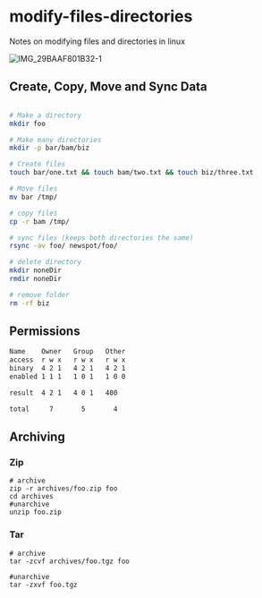 # modify-files-directories
Notes on modifying files and directories in linux

![IMG_29BAAF801B32-1](https://user-images.githubusercontent.com/58792/146691100-78f4abbc-e22f-41fd-bc9f-fbde67ffc92c.jpeg)

## Create, Copy, Move and Sync Data

```bash

# Make a directory
mkdir foo

# Make many directories 
mkdir -p bar/bam/biz

# Create files
touch bar/one.txt && touch bam/two.txt && touch biz/three.txt

# Move files
mv bar /tmp/

# copy files
cp -r bam /tmp/

# sync files (keeps both directories the same)
rsync -av foo/ newspot/foo/

# delete directory
mkdir noneDir
rmdir noneDir

# remove folder
rm -rf biz

```

## Permissions

```bash
Name    Owner   Group   Other
access  r w x   r w x   r w x
binary  4 2 1   4 2 1   4 2 1
enabled 1 1 1   1 0 1   1 0 0

result  4 2 1   4 0 1   400

total     7       5       4       
```

## Archiving

### Zip

```
# archive
zip -r archives/foo.zip foo
cd archives
#unarchive
unzip foo.zip
```

### Tar

```
# archive
tar -zcvf archives/foo.tgz foo

#unarchive
tar -zxvf foo.tgz
```








